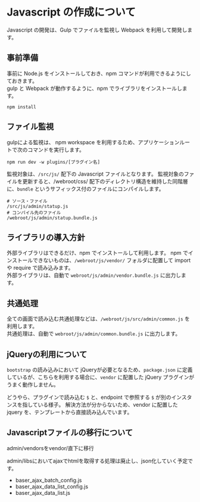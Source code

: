 # Javascript の作成について

Javascript の開発は、Gulp でファイルを監視し Webpack を利用して開発します。

 
## 事前準備
事前に Node.js をインストールしておき、npm コマンドが利用できるようにしておきます。  
gulp と Webpack が動作するように、npm でライブラリをインストールします。

```shell
npm install
```

 
## ファイル監視
gulpによる監視は、 npm workspace を利用するため、アプリケーションルートで次のコマンドを実行します。

```shell
npm run dev -w plugins/[プラグイン名]
```

監視対象は、`/src/js/` 配下の Javascript ファイルとなります。 監視対象のファイルを更新すると、/webroot/css/ 配下のディレクトリ構造を維持した同階層に、`bundle` というサフィックス付のファイルにコンパイルします。

```shell
# ソース・ファイル
/src/js/admin/statup.js
# コンパイル先のファイル
/webroot/js/admin/statup.bundle.js
```

 
## ライブラリの導入方針
外部ライブラリはできるだけ、npm でインストールして利用します。
npm でインストールできないものは、`/webroot/js/vendor/` フォルダに配置して import や require で読み込みます。  
外部ライブラリは、自動で `webroot/js/admin/vendor.bundle.js` に出力します。


 
## 共通処理
全ての画面で読み込む共通処理などは、`/webroot/js/src/admin/common.js` を利用します。  
共通処理は、自動で `webroot/js/admin/common.bundle.js` に出力します。

 
## jQueryの利用について

`bootstrap` の読み込みにおいて jQueryが必要となるため、`package.json` に定義しているが、こちらを利用する場合に、`vendor` に配置した jQuery プラグインがうまく動作しません。
  
どうやら、プラグインで読み込む `$` と、endpoint で参照する `$` が別のインスタンスを指している様子。
解決方法が分からないため、vendor に配置した jquery を、テンプレートから直接読み込んでいます。

 
## Javascriptファイルの移行について

admin/vendorsをvendor/直下に移行

admin/libsにおいてajaxでhtmlを取得する処理は廃止し、json化していく予定です。
- baser_ajax_batch_config.js
- baser_ajax_data_list_config.js
- baser_ajax_data_list.js


